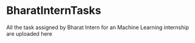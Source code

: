 # BharatInternTasks
All the task assigned by Bharat Intern for an Machine Learning internship are uploaded here 
